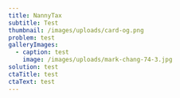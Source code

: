 ```yaml
---
title: NannyTax
subtitle: Test
thumbnail: /images/uploads/card-og.png
problem: test
galleryImages:
  - caption: test
    image: /images/uploads/mark-chang-74-3.jpg
solution: test
ctaTitle: test
ctaText: test
---
```


